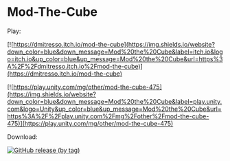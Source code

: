 # Mod-The-Cube
Play:

[![https://dmitresso.itch.io/mod-the-cube](https://img.shields.io/website?down_color=blue&down_message=Mod%20the%20Cube&label=itch.io&logo=itch.io&up_color=blue&up_message=Mod%20the%20Cube&url=https%3A%2F%2Fdmitresso.itch.io%2Fmod-the-cube)](https://dmitresso.itch.io/mod-the-cube)

[![https://play.unity.com/mg/other/mod-the-cube-475](https://img.shields.io/website?down_color=blue&down_message=Mod%20the%20Cube&label=play.unity.com&logo=Unity&up_color=blue&up_message=Mod%20the%20Cube&url=https%3A%2F%2Fplay.unity.com%2Fmg%2Fother%2Fmod-the-cube-475)](https://play.unity.com/mg/other/mod-the-cube-475)

Download:

[![GitHub release (by tag)](https://img.shields.io/github/downloads/Dmitresso/Mod-The-Cube/v0.1/total?color=blue&logo=Windows)](https://github.com/Dmitresso/Mod-The-Cube/releases/tag/v0.1)
